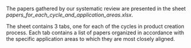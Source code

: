 The papers gathered by our systematic review are presented in the sheet *papers_for_each_cycle_and_application_areas.xlsx*.

The sheet contains 3 tabs, one for each of the cycles in product creation process. Each tab contains a list of papers organized in accordance with the specific application areas to which they are most closely aligned.